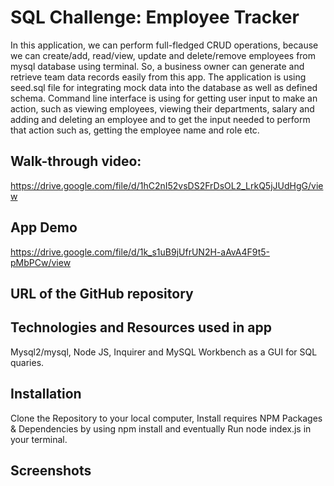 # SQL Challenge: Employee Tracker

In this application, we can perform full-fledged CRUD operations, because we can create/add, read/view, update and delete/remove employees from mysql database using terminal. So, a business owner can generate and retrieve team data records easily from this app. The application is using seed.sql file for integrating mock data into the database as well as defined schema. Command line interface is using for getting user input to make an action, such as viewing employees, viewing their departments, salary and adding and deleting an employee and to get the input needed to perform that action such as, getting the employee name and role etc. 

## Walk-through video:
https://drive.google.com/file/d/1hC2nI52vsDS2FrDsOL2_LrkQ5jJUdHgG/view

## App Demo
https://drive.google.com/file/d/1k_s1uB9jUfrUN2H-aAvA4F9t5-pMbPCw/view


## URL of the GitHub repository


## Technologies and Resources used in app
Mysql2/mysql, Node JS, Inquirer and MySQL Workbench as a GUI for SQL quaries. 

## Installation

Clone the Repository to your local computer, Install requires NPM Packages & Dependencies by using npm install and eventually Run node index.js in your terminal. 


## Screenshots
